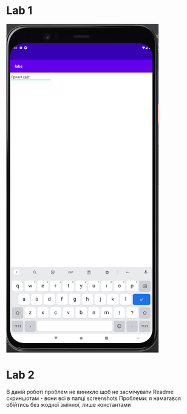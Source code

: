 # Lab 1


![lab1_1.png](screenshots/lab1_1.png)

# Lab 2
В даній роботі проблем не виникло
щоб не засмічувати Readme скриншотам - вони всі в папці screenshots
Проблеми: я намагався обійтись без жодної змінної, лише константами
